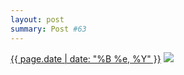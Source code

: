 ```yaml
---
layout: post
summary: Post #63
---
```


<p>
  <time><a href="/63">{{ page.date | date: "%B %e, %Y" }}</a></time>
  <a href="/63"><img src="{{ site.assets_url }}/63-569.jpg" srcset="{{ site.assets_url }}/63-1138.jpg 1138w, {{ site.assets_url }}/63-854.jpg 854w, {{ site.assets_url }}/63-569.jpg 569w, {{ site.assets_url }}/63-284.jpg 284w" sizes="(min-width: 700px) 50vw, calc(100vw - 2rem)" /></a>
</p>
